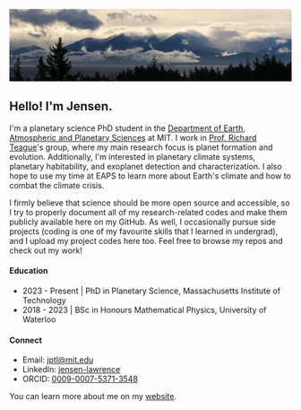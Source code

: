 ![photo of the Olympic Mountains as seen from British Columbia, taken by me](banner.jpg)

## Hello! I'm Jensen.

I'm a planetary science PhD student in the [Department of Earth, Atmospheric and Planetary Sciences](https://eapsweb.mit.edu/) at MIT. I work in [Prof. Richard Teague](https://richteague.github.io/)'s group, where my main research focus is planet formation and evolution. Additionally, I'm interested in planetary climate systems, planetary habitability, and exoplanet detection and characterization. I also hope to use my time at EAPS to learn more about Earth's climate and how to combat the climate crisis.

I firmly believe that science should be more open source and accessible, so I try to properly document all of my research-related codes and make them publicly available here on my GitHub. As well, I occasionally pursue side projects (coding is one of my favourite skills that I learned in undergrad), and I upload my project codes here too. Feel free to browse my repos and check out my work!

#### Education
- 2023 - Present | PhD in Planetary Science, Massachusetts Institute of Technology
- 2018 - 2023 | BSc in Honours Mathematical Physics, University of Waterloo

#### Connect
- Email: [jptl@mit.edu](mailto:jptl@mit.edu)
- LinkedIn: [jensen-lawrence](https://linkedin.com/in/jensen-lawrence)
- ORCID: [0009-0007-5371-3548](https://orcid.org/0009-0007-5371-3548)

You can learn more about me on my [website](https://jensenlawrence.github.io).
